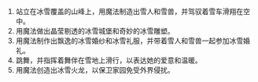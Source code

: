 1. 站立在冰雪覆盖的山峰上，用魔法制造出雪人和雪兽，并驾驭着雪车滑翔在空中。
2. 用魔法做出晶莹剔透的冰雪城堡和奇妙的冰雪雕塑。
3. 用魔法制作出飘逸的冰雪婚纱和冰雪礼服，并带着雪人和雪兽一起参加冰雪婚礼。
4. 跳舞，并指挥着舞伴在雪地上滑行，以表达她的爱意和温暖。
5. 用魔法创造出冰雪火龙，以保卫家园免受外界侵扰。
